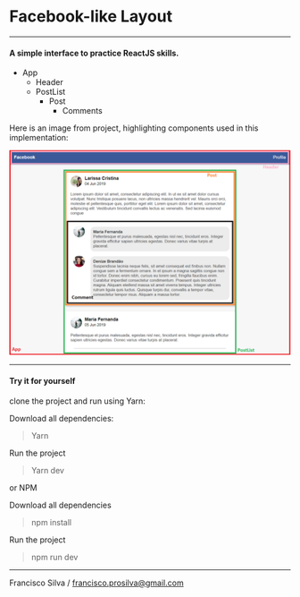 # Facebook-like Layout

---
#### A simple interface to practice ReactJS skills.

- App
    - Header
    - PostList
        - Post
            - Comments

Here is an image from project, highlighting components used in this implementation:

![Project Components](./src/assets/images/FaceLayout.png "Project components")



---

#### Try it for yourself

clone the project and run using Yarn:

Download all dependencies: 
> Yarn 

Run the project
> Yarn dev 

or NPM

Download all dependencies
> npm install

Run the project

>npm run dev

---

Francisco Silva / francisco.prosilva@gmail.com 
